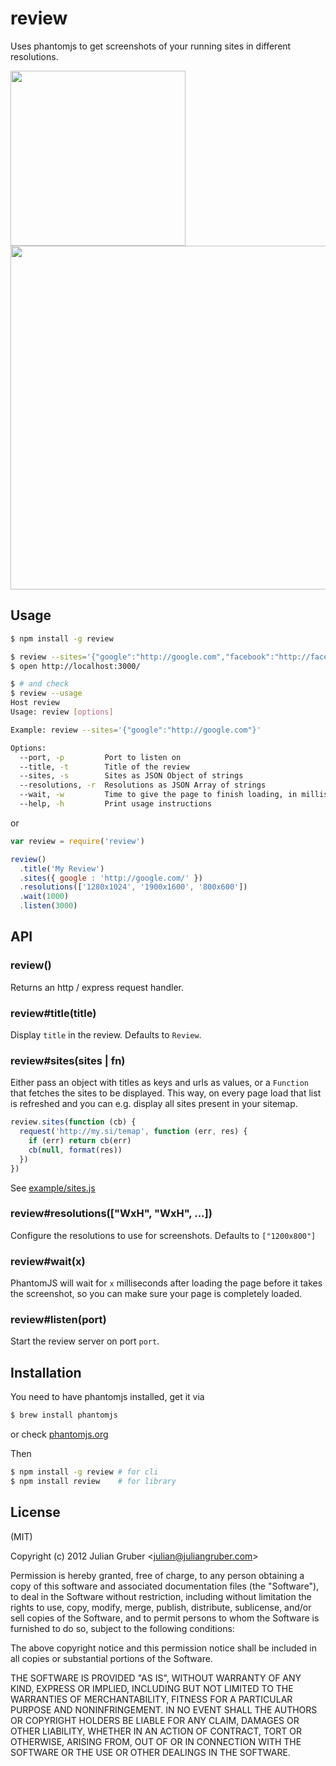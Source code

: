 # review

Uses phantomjs to get screenshots of your running sites in different resolutions.

<img src="http://f.cl.ly/items/0z2H263Q302m1b2C452C/Screen%20Shot%202013-01-14%20at%2011.38.55%20PM.png" width="280">
<img src="http://f.cl.ly/items/3T2k0x0N0M0T3y1j2Y1c/Screen%20Shot%202013-01-14%20at%2011.38.41%20PM.png" width="550">

## Usage

```bash
$ npm install -g review

$ review --sites='{"google":"http://google.com","facebook":"http://facebook.com"}' \
$ open http://localhost:3000/

$ # and check
$ review --usage
Host review
Usage: review [options]

Example: review --sites='{"google":"http://google.com"}'

Options:
  --port, -p         Port to listen on                                         [default: 4000]
  --title, -t        Title of the review                                       [default: "Review"]
  --sites, -s        Sites as JSON Object of strings                         
  --resolutions, -r  Resolutions as JSON Array of strings                      [default: "[\"1200x800\"]"]
  --wait, -w         Time to give the page to finish loading, in milliseconds  [default: 10000]
  --help, -h         Print usage instructions                                

```

or

```js
var review = require('review')

review()
  .title('My Review')
  .sites({ google : 'http://google.com/' })
  .resolutions(['1280x1024', '1900x1600', '800x600'])
  .wait(1000)
  .listen(3000)
```

## API

### review()

Returns an http / express request handler.

### review#title(title)

Display `title` in the review. Defaults to `Review`.

### review#sites(sites | fn)

Either pass an object with titles as keys and urls as values, or a `Function` that fetches the sites to be displayed. This way, on every page load that list is refreshed and you can e.g. display all sites present in your sitemap.

```js
review.sites(function (cb) {
  request('http://my.si/temap', function (err, res) {
    if (err) return cb(err)
    cb(null, format(res))
  })
})
```

See [example/sites.js](https://github.com/juliangruber/review/blob/master/example/sites.js)

### review#resolutions(["WxH", "WxH", ...])

Configure the resolutions to use for screenshots. Defaults to `["1200x800"]`

### review#wait(x)

PhantomJS will wait for `x` milliseconds after loading the page before it takes the screenshot, so you can make sure your page is completely loaded.

### review#listen(port)

Start the review server on port `port`.

## Installation

You need to have phantomjs installed, get it via

```bash
$ brew install phantomjs
```

or check [phantomjs.org](http://phantomjs.org/)

Then

```bash
$ npm install -g review # for cli
$ npm install review    # for library
```

## License

(MIT)

Copyright (c) 2012 Julian Gruber &lt;julian@juliangruber.com&gt;

Permission is hereby granted, free of charge, to any person obtaining a copy of this software and associated documentation files (the "Software"), to deal in the Software without restriction, including without limitation the rights to use, copy, modify, merge, publish, distribute, sublicense, and/or sell copies of the Software, and to permit persons to whom the Software is furnished to do so, subject to the following conditions:

The above copyright notice and this permission notice shall be included in all copies or substantial portions of the Software.

THE SOFTWARE IS PROVIDED "AS IS", WITHOUT WARRANTY OF ANY KIND, EXPRESS OR IMPLIED, INCLUDING BUT NOT LIMITED TO THE WARRANTIES OF MERCHANTABILITY, FITNESS FOR A PARTICULAR PURPOSE AND NONINFRINGEMENT. IN NO EVENT SHALL THE AUTHORS OR COPYRIGHT HOLDERS BE LIABLE FOR ANY CLAIM, DAMAGES OR OTHER LIABILITY, WHETHER IN AN ACTION OF CONTRACT, TORT OR OTHERWISE, ARISING FROM, OUT OF OR IN CONNECTION WITH THE SOFTWARE OR THE USE OR OTHER DEALINGS IN THE SOFTWARE.
